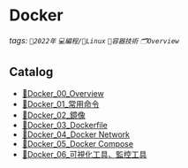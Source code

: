 Docker
===
###### tags: `📆2022年` `💻編程/🐧Linux` `🐳容器技術`  `🗂Overview`

Catalog
---
- [🐳Docker_00_Overview]()
- [🐳Docker_01_常用命令]()
- [🐳Docker_02_鏡像]()
- [🐳Docker_03_Dockerfile]()
- [🐳Docker_04_Docker Network]()
- [🐳Docker_05_Docker Compose]()
- [🐳Docker_06_可視化工具、監控工具]()